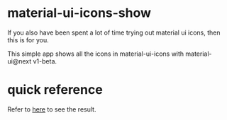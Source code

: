 # material-ui-icons-show

If you also have been spent a lot of time trying out material ui icons, then this is for you.

This simple app shows all the icons in material-ui-icons with material-ui@next v1-beta.

# quick reference

Refer to [here](http://106.15.202.140:5000/) to see the result.


 
